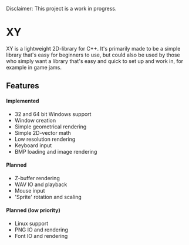 Disclaimer: This project is a work in progress.

# XY
XY is a lightweight 2D-library for C++. It's primarily made to be a simple library that's easy for beginners to use, but could also be used by those who simply want a library that's easy and quick to set up and work in, for example in game jams.

## Features
#### Implemented
- 32 and 64 bit Windows support
- Window creation
- Simple geometrical rendering
- Simple 2D-vector math
- Low resolution rendering
- Keyboard input
- BMP loading and image rendering

#### Planned
- Z-buffer rendering
- WAV IO and playback
- Mouse input
- 'Sprite' rotation and scaling

#### Planned (low priority)
- Linux support
- PNG IO and rendering
- Font IO and rendering
